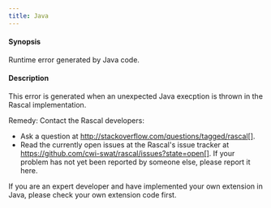 ```yaml
---
title: Java
---
```


#### Synopsis

Runtime error generated by Java code.

#### Description

This error is generated when an unexpected Java execption is thrown in the Rascal implementation.

Remedy: Contact the Rascal developers:

*  Ask a question at http://stackoverflow.com/questions/tagged/rascal[].
*  Read the currently open issues at the Rascal's issue tracker at
   https://github.com/cwi-swat/rascal/issues?state=open[]. If your problem has not yet been reported by someone else, please report it here.


If you are an expert developer and have implemented your own extension in Java, please check your own extension code first.


